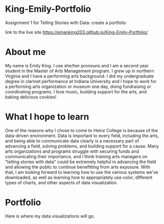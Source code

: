 # King-Emily-Portfolio
Assignment 1 for Telling Stories with Data: create a portfolio

link to the live site https://emanking203.github.io/King-Emily-Portfolio/

# About me
My name is Emily King. I use she/her pronouns and I am a second year student in the Master of Arts Management program. I grew up in northern Virginia and I have a performing arts background. I did my undergraduate degree in clarinet performance at Indiana University and I hope to work for a performing arts organization or museum one day, doing fundraising or coordinating programs. I love music, building support for the arts, and baking delicious cookies!

# What I hope to learn
One of the reasons why I chose to come to Heinz College is because of the data-driven environment. Data is important to every field, including the arts, and being able to communicate data clearly is a necessary part of advancing a field, solving problems, and building support for a cause. Many arts organizations and programs struggle with securing funds and communicating their importance, and I think training arts managers on "telling stories with data" could be extremely helpful in advancing the field and allowing the public to continue benefitting from arts exposure. With that, I am looking forward to learning how to use the various systems we've downloaded, as well as learning how to appropriately use color, different types of charts, and other aspects of data visualization.

# Portfolio
Here is where my data visualizations will go.
